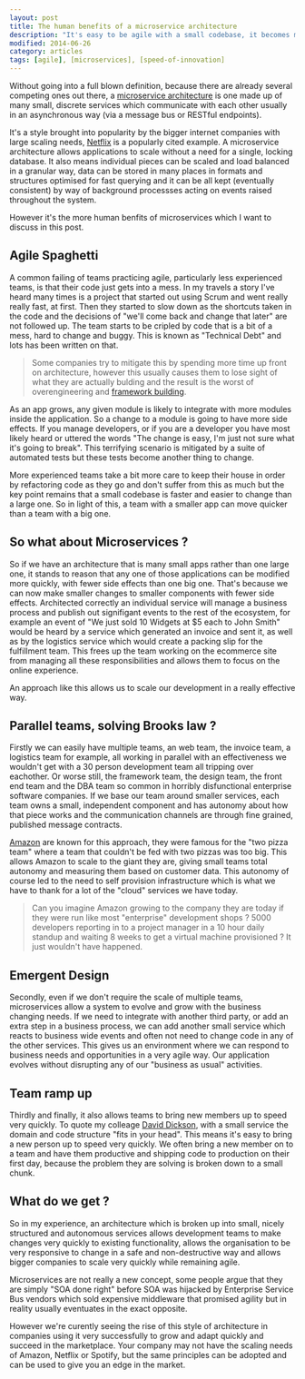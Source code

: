 ```yaml
---
layout: post
title: The human benefits of a microservice architecture
description: "It's easy to be agile with a small codebase, it becomes much harder with a large one. The more time I spend around software development teams implementing a microservice architecture, the more I see just how agile an approach it can be because rather than one big codebase, we have many smaller ones."
modified: 2014-06-26
category: articles
tags: [agile], [microservices], [speed-of-innovation]
---
```




Without going into a full blown definition, because there are already several competing ones out there, a [microservice architecture](http://martinfowler.com/articles/microservices.html) is one made up of many small, discrete services which communicate with each other usually in an asynchronous way (via a message bus or RESTful endpoints).

It's a style brought into popularity by the bigger internet companies with large scaling needs, [Netflix](https://www.netflix.com/) is a popularly cited example. A microservice architecture allows applications to scale without a need for a single, locking database. It also means individual pieces can be scaled and load balanced in a granular way, data can be stored in many places in formats and structures optimised for fast querying and it can be all kept (eventually consistent) by way of background processses acting on events raised throughout the system.

However it's the more human benfits of microservices which I want to discuss in this post.


## Agile Spaghetti ##

A common failing of teams practicing agile, particularly less experienced teams, is that their code just gets into a mess. In my travels a story I've heard many times is a project that started out using Scrum and went really really fast, at first. Then they started to slow down as the shortcuts taken in the code and the decisions of "we'll come back and change that later" are not followed up. The team starts to be cripled by code that is a bit of a mess, hard to change and buggy. This is known as "Technical Debt" and lots has been written on that.



> Some companies try to mitigate this by spending more time up front on architecture, however this usually causes them to lose sight of what they are actually bulding and the result is the worst of overengineering and [framework building](http://damianm.com/articles/frameworks-just-say-no).


As an app grows, any given module is likely to integrate with more modules inside the application. So a change to a module is going to have more side effects. If you manage developers, or if you are a developer you have most likely heard or uttered the words "The change is easy, I'm just not sure what it's going to break". This terrifying scenario is mitigated by a suite of automated tests but these tests become another thing to change. 


More experienced teams take a bit more care to keep their house in order by refactoring code as they go and don't suffer from this as much but the key point remains that a small codebase is faster and easier to change than a large one. So in light of this, a team with a smaller app can move quicker than a team with a big one. 

## So what about Microservices ? ##

So if we have an architecture that is many small apps rather than one large one, it stands to reason that any one of those applications can be modified more quickly, with fewer side effects than one big one. That's because we can now make smaller changes to smaller components with fewer side effects. Architected correctly an individual service will manage a business process and publish out signifigant events to the rest of the ecosystem, for example an event of "We just sold 10 Widgets at $5 each to John Smith" would be heard by a service which generated an invoice and sent it, as well as by the logistics service which would create a packing slip for the fulfillment team. This frees up the team working on the ecommerce site from managing all these responsibilities and allows them to focus on the online experience.


An approach like this allows us to scale our development in a really effective way. 

## Parallel teams, solving Brooks law ? ##

Firstly we can easily have multiple teams, an web team, the invoice team, a logistics team for example, all working in parallel with an effectiveness we wouldn't get with a 30 person development team all tripping over eachother. Or worse still, the framework team, the design team, the front end team and the DBA team so common in horribly disfunctional enterprise software companies. 
If we base our team around smaller services, each team owns a small, independent component and has autonomy about how that piece works and the communication channels are through fine grained, published message contracts.

[Amazon](http://www.amazon.com/) are known for this approach, they were famous for the "two pizza team" where a team that couldn't be fed with two pizzas was too big. This allows Amazon to scale to the giant they are, giving small teams total autonomy and measuring them based on customer data. This autonomy of course led to the need to self provision infrastructure which is what we have to thank for a lot of the "cloud" services we have today. 


> Can you imagine Amazon growing to the company they are today if they were run like most "enterprise" development shops ? 5000 developers reporting in to a project manager in a 10 hour daily standup and waiting 8 weeks to get a virtual machine provisioned ? It just wouldn't have happened.

## Emergent Design ##

Secondly, even if we don't require the scale of multiple teams, microservices allow a system to evolve and grow with the business changing needs. If we need to integrate with another third party, or add an extra step in a business process, we can add another small service which reacts to business wide events and often not need to change code in any of the other services. This gives us an environment where we can respond to business needs and opportunities in a very agile way. Our application evolves without disrupting any of our "business as usual" activities.  

## Team ramp up ##

Thirdly and finally, it also allows teams to bring new members up to speed very quickly. To quote my colleage [David Dickson](https://twitter.com/davidkdickson), with a small service the domain and code structure "fits in your head". This means it's easy to bring a new person up to speed very quickly. We often bring a new member on to a team and have them productive and shipping code to production on their first day, because the problem they are solving is broken down to a small chunk. 

## What do we get ? ##
 
So in my experience, an architecture which is broken up into small, nicely structured and autonomous services allows development teams to make changes very quickly to existing functionality, allows the organisation to be very responsive to change in a safe and non-destructive way and allows bigger companies to scale very quickly while remaining agile. 

Microservices are not really a new concept, some people argue that they are simply "SOA done right" before SOA was hijacked by Enterprise Service Bus vendors which sold expensive middleware that promised agility but in reality usually eventuates in the exact opposite. 

However we're curently seeing the rise of this style of architecture in companies using it very successfully to grow and adapt quickly and succeed in the marketplace. Your company may not have the scaling needs of Amazon, Netflix or Spotify, but the same principles can be adopted and can be used to give you an edge in the market.
